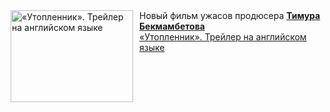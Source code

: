 <!--2025-01-29 11:00:22-->
<div class="yb">
  <div class="rss smaller1 kino_kino"><a href="https://www.kino-teatr.ru/video/45781/" title="«Утопленник». Трейлер на английском языке"><img src="https://www.kino-teatr.ru/video/1/8/45781/poster.jpg" width="196" height="147" align="left" hspace="5" style="margin: 0px 10px 0px 5px" alt="«Утопленник». Трейлер на английском языке"/></a>Новый фильм ужасов продюсера <a href=https://www.kino-teatr.ru/kino/producer/ros/20301/bio/ target=_blank><strong>Тимура Бекмамбетова</strong></a> <br><a class="light" href="https://www.kino-teatr.ru/video/45781/">«Утопленник». Трейлер на английском языке</a></div>
</div>
